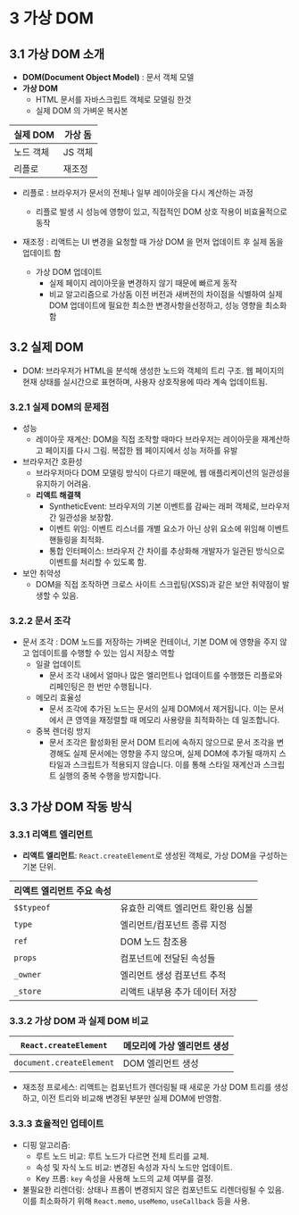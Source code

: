 # 3 가상 DOM


## 3.1 가상 DOM 소개
- **DOM(Document Object Model)** : 문서 객체 모델
- **가상 DOM**
    - HTML 문서를 자바스크립트 객체로 모델링 한것
    - 실제 DOM 의 가벼운 복사본

| 실제 DOM | 가상 돔  |
|--------|-------| 
| 노드 객체  | JS 객체 |
| 리플로    | 재조정   |

- 리플로 : 브라우저가 문서의 전체나 일부 레이아웃을 다시 계산하는 과정
    - 리플로 발생 시 성능에 영향이 있고, 직접적인 DOM 상호 작용이 비효율적으로 동작

- 재조정 : 리액트는 UI 변경을 요청할 때 가상 DOM 을 먼저 업데이트 후 실제 돔을 업데이트 함
    - 가상 DOM 업데이트
        - 실제 페이지 레이아웃을 변경하지 않기 때문에 빠르게 동작
        - 비교 알고리즘으로 가상돔 이전 버전과 새버전의 차이점을 식별하여 실제 DOM 업데이트에 필요한 최소한 변경사항을선정하고, 성능 영향을 최소화함


## 3.2 실제 DOM
- DOM: 브라우저가 HTML을 분석해 생성한 노드와 객체의 트리 구조. 웹 페이지의 현재 상태를 실시간으로 표현하며, 사용자 상호작용에 따라 계속 업데이트됨.


### 3.2.1 실제 DOM의 문제점
- 성능
    - 레이아웃 재계산: DOM을 직접 조작할 때마다 브라우저는 레이아웃을 재계산하고 페이지를 다시 그림. 복잡한 웹 페이지에서 성능 저하를 유발
- 브라우저간 호환성
    - 브라우저마다 DOM 모델링 방식이 다르기 때문에, 웹 애플리케이션의 일관성을 유지하기 어려움.
    - **리액트 해결책**
        - SyntheticEvent: 브라우저의 기본 이벤트를 감싸는 래퍼 객체로, 브라우저 간 일관성을 보장함.
        - 이벤트 위임: 이벤트 리스너를 개별 요소가 아닌 상위 요소에 위임해 이벤트 핸들링을 최적화.
        - 통합 인터페이스: 브라우저 간 차이를 추상화해 개발자가 일관된 방식으로 이벤트를 처리할 수 있도록 함.
- 보안 취약성
    - DOM을 직접 조작하면 크로스 사이트 스크립팅(XSS)과 같은 보안 취약점이 발생할 수 있음.


### 3.2.2 문서 조각
- 문서 조각 : DOM 노드를 저장하는 가벼운 컨테이너, 기본 DOM 에 영향을 주지 않고 업데이트를 수행할 수 있는 임시 저장소 역할
    - 일괄 업데이트
        - 문서 조각 내에서 얼마나 많은 엘리먼트나 업데이트를 수행했든 리플로와 리페인팅은 한 번만 수행됩니다.
    - 메모리 효율성
        - 문서 조각에 추가된 노드는 문서의 실제 DOM에서 제거됩니다. 이는 문서에서 큰 영역을 재정렬할 때 메모리 사용량을 최적화하는 데 일조합니다.
    - 중복 렌더링 방지
        - 문서 조각은 활성화된 문서 DOM 트리에 속하지 않으므로 문서 조각을 변경해도 실제 문서에는 영향을 주지 않으며, 실제 DOM에 추가될 때까지 스타일과 스크립트가 적용되지 않습니다. 이를 통해 스타일 재계산과 스크립트 실행의 중복 수행을 방지합니다.

## 3.3 가상 DOM 작동 방식


### 3.3.1 리액트 엘리먼트
- **리액트 엘리먼트**: `React.createElement`로 생성된 객체로, 가상 DOM을 구성하는 기본 단위.

| 리액트 엘리먼트 주요 속성 |                     |
|----------------|---------------------|
| `$$typeof`     | 유효한 리액트 엘리먼트 확인용 심볼 |
| `type`         | 엘리먼트/컴포넌트 종류 지정     |
| `ref`          | DOM 노드 참조용          |
| `props`        | 컴포넌트에 전달된 속성들       |
| `_owner`       | 엘리먼트 생성 컴포넌트 추적     |
| `_store`       | 리액트 내부용 추가 데이터 저장   |

### 3.3.2 가상 DOM 과 실제 DOM 비교


| `React.createElement`    | 메모리에 가상 엘리먼트 생성 |
|--------------------------|---------------|
| `document.createElement` | DOM 엘리먼트 생성|

- 재조정 프로세스: 리액트는 컴포넌트가 렌더링될 때 새로운 가상 DOM 트리를 생성하고, 이전 트리와 비교해 변경된 부분만 실제 DOM에 반영함.


### 3.3.3 효율적인 업테이트
- 디핑 알고리즘:
    - 루트 노드 비교: 루트 노드가 다르면 전체 트리를 교체.
    - 속성 및 자식 노드 비교: 변경된 속성과 자식 노드만 업데이트.
    - Key 프롭: `key` 속성을 사용해 노드의 교체 여부를 결정.
- 불필요한 리렌더링: 상태나 프롭이 변경되지 않은 컴포넌트도 리렌더링될 수 있음. 이를 최소화하기 위해 `React.memo`, `useMemo`, `useCallback` 등을 사용.

